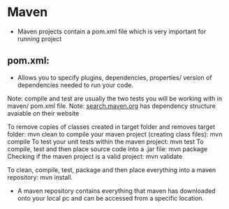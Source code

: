 # Maven

- Maven projects contain a pom.xml file which is very important for running project

## pom.xml:

- Allows you to specify plugins, dependencies, properties/ version of dependencies needed to run your code.

Note: compile and test are usually the two tests you will be working with in maven/ pom.xml file.
Note: [search.maven.org](https://central.sonatype.com/?smo=true) has dependency structure avaiable on their website

To remove copies of classes created in target folder and removes target folder: mvn clean
to compile your maven project (creating class files): mvn compile
To test your unit tests within the maven project: mvn test
To compile, test and then place source code into a .jar file: mvn package
Checking if the maven project is a valid project: mvn validate

To clean, compile, test, package and then place everything into a maven repository: mvn install.

- A maven repository contains everything that maven has downloaded onto your local pc and can be accessed from a specific location.
